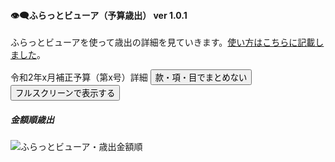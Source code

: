 #### 👁️‍🗨️ふらっとビューア（予算歳出） ver 1.0.1

ふらっとビューアを使って歳出の詳細を見ていきます。<a href="../20200803_rinjikai/gian-44.md##ふらっとビューア予算歳出-ver-10">使い方はこちらに記載しました</a>。

<div id="grid-container">
  <div class="grid-header" id="grid-header-div" style="width:100%">
    <label>令和2年x月補正予算（第x号）詳細</label>
    <button id="grouping">款・項・目でまとめない</button>
    <button id="fullscreen">フルスクリーンで表示する</button>
  </div>
  <div id="saisyutu-detail"></div>
</div>

<link rel="stylesheet" href="../css-each/slick.grid.css" type="text/css"/>
<link rel="stylesheet" href="../css-each/jquery-ui.css" type="text/css"/>
<link rel="stylesheet" href="../css-each/slick.pager.css" type="text/css"/>
<link rel="stylesheet" href="../css-each/examples.css" type="text/css"/>
<script src="../js-each/lib/jquery-1.12.4.min.js"></script>
<script src="../js-each/lib/jquery-ui.min.js"></script>

<script src="../js-each/lib/jquery.event.drag-2.3.0.js"></script>
<script src="../js-each/lib/slick.core.js"></script>
<script src="../js-each/lib/slick.formatters.js"></script>
<script src="../js-each/lib/slick.grid.js"></script>
<script src="../js-each/lib/slick.dataview.js"></script>
<script src="../js-each/lib/slick.pager.js"></script>
<script src="../js-each/lib/slick.resizer.js"></script>
<script src="../js-each/lib/slick.groupitemmetadataprovider.js"></script>
<script src="../js-each/lib/slick.autotooltips.js"></script>
<script src="../js-each/lib/slick.cellrangedecorator.js"></script>
<script src="../js-each/lib/slick.cellrangeselector.js"></script>
<script src="../js-each/lib/slick.cellselectionmodel.js"></script>
<script src="../js-each/lib/slick.cellexternalcopymanager.js"></script>
<script src="../js-each/lib/jquery.ui.touch-punch.min.js"></script>
<script src="../js-each/20201104.js"></script>
<script src="../js-each/slickgrid-src.js"></script>


##### 金額順歳出

<img src="./images/saisyutu.png" alt="ふらっとビューア・歳出金額順" data-zoomable="" style="z-index:999">